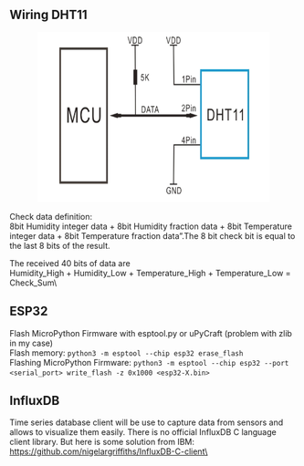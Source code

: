 ## Wiring DHT11
<p align="center"><img width="406" height="298" src="doc/dht11_wiring.png"></p>

Check data definition:\
8bit Humidity integer data + 8bit Humidity fraction data + 8bit Temperature integer data + 8bit Temperature fraction data”.The 8 bit check bit is equal to the last 8 bits of the result.

The received 40 bits of data are\
Humidity_High + Humidity_Low + Temperature_High + Temperature_Low = Check_Sum\


## ESP32
Flash MicroPython Firmware with esptool.py or uPyCraft (problem with zlib in my case)<br/>
Flash memory: `python3 -m esptool --chip esp32 erase_flash`<br/>
Flashing MicroPython Firmware: `python3 -m esptool --chip esp32 --port <serial_port> write_flash -z 0x1000 <esp32-X.bin>`<br/>

## InfluxDB
Time series database client will be use to capture data from sensors and allows to visualize them easily.
There is no official InfluxDB C language client library. But here is some solution from IBM: https://github.com/nigelargriffiths/InfluxDB-C-client\



